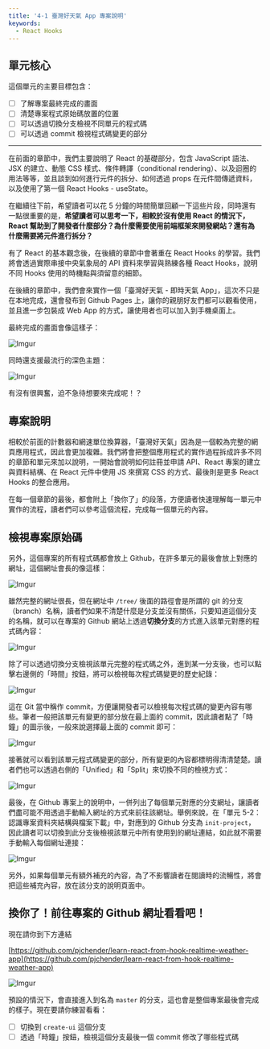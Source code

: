 ```yaml
---
title: '4-1 臺灣好天氣 App 專案說明'
keywords:
  - React Hooks
---
```


## 單元核心

這個單元的主要目標包含：

- [ ] 了解專案最終完成的畫面
- [ ] 清楚專案程式原始碼放置的位置
- [ ] 可以透過切換分支檢視不同單元的程式碼
- [ ] 可以透過 commit 檢視程式碼變更的部分

---

在前面的章節中，我們主要說明了 React 的基礎部分，包含 JavaScript 語法、JSX 的建立、動態 CSS 樣式、條件轉譯（conditional rendering）、以及迴圈的用法等等，並且談到如何進行元件的拆分、如何透過 props 在元件間傳遞資料，以及使用了第一個 React Hooks - useState。

在繼續往下前，希望讀者可以花 5 分鐘的時間簡單回顧一下這些片段，同時還有一點很重要的是，**希望讀者可以思考一下，相較於沒有使用 React 的情況下，React 幫助到了開發者什麼部分？為什麼需要使用前端框架來開發網站？還有為什麼需要將元件進行拆分？**

有了 React 的基本觀念後，在後續的章節中會著重在 React Hooks 的學習。我們將會透過實際串接中央氣象局的 API 資料來學習與熟練各種 React Hooks，說明不同 Hooks 使用的時機點與須留意的細節。

在後續的章節中，我們會來實作一個「臺灣好天氣 - 即時天氣 App」，這次不只是在本地完成，還會發布到 Github Pages 上，讓你的親朋好友們都可以觀看使用，並且進一步包裝成 Web App 的方式，讓使用者也可以加入到手機桌面上。

最終完成的畫面會像這樣子：

![Imgur](https://i.imgur.com/ZafeCVT.png)

同時還支援最流行的深色主題：

![Imgur](https://i.imgur.com/Xp27eB3.png?2)

有沒有很興奮，迫不急待想要來完成呢！？

## 專案說明

相較於前面的計數器和網速單位換算器，「臺灣好天氣」因為是一個較為完整的網頁應用程式，因此會更加複雜。我們將會把整個應用程式的實作過程拆成許多不同的章節和單元來加以說明，一開始會說明如何註冊並申請 API、React 專案的建立與資料結構、在 React 元件中使用 JS 來撰寫 CSS 的方式、最後則是更多 React Hooks 的整合應用。

在每一個章節的最後，都會附上「換你了」的段落，方便讀者快速理解每一單元中實作的流程，讀者們可以參考這個流程，完成每一個單元的內容。

## 檢視專案原始碼

另外，這個專案的所有程式碼都會放上 Github，在許多單元的最後會放上對應的網址，這個網址會長的像這樣：

![Imgur](https://i.imgur.com/2HAjeGi.png)

雖然完整的網址很長，但在網址中 `/tree/` 後面的路徑會是所謂的 git 的分支（branch）名稱，讀者們如果不清楚什麼是分支並沒有關係，只要知道這個分支的名稱，就可以在專案的 Github 網站上透過**切換分支**的方式進入該單元對應的程式碼內容：

![Imgur](https://i.imgur.com/wzRXhvY.png)

除了可以透過切換分支檢視該單元完整的程式碼之外，進到某一分支後，也可以點擊右邊側的「時間」按鈕，將可以檢視每次程式碼變更的歷史紀錄：

![Imgur](https://i.imgur.com/uKsOVWQ.png)

這在 Git 當中稱作 commit，方便讓開發者可以檢視每次程式碼的變更內容有哪些。筆者一般把該單元有變更的部分放在最上面的 commit，因此讀者點了「時鐘」的圖示後，一般來說選擇最上面的 commit 即可：

![Imgur](https://i.imgur.com/QG0l5g3.png)

接著就可以看到該單元程式碼變更的部分，所有變更的內容都標明得清清楚楚。讀者們也可以透過右側的「Unified」和「Split」來切換不同的檢視方式：

![Imgur](https://i.imgur.com/F3GULF8.png)

最後，在 Github 專案上的說明中，一併列出了每個單元對應的分支網址，讓讀者們盡可能不用透過手動輸入網址的方式來前往該網址。舉例來說，在「單元 5-2：認識專案資料夾結構與檔案下載」中，對應到的 Github 分支為 `init-project`，因此讀者可以切換到此分支後檢視該單元中所有使用到的網址連結，如此就不需要手動輸入每個網址連接：

![Imgur](https://i.imgur.com/zl2kEW2.png)

另外，如果每個單元有額外補充的內容，為了不影響讀者在閱讀時的流暢性，將會把這些補充內容，放在該分支的說明頁面中。

## 換你了！前往專案的 Github 網址看看吧！

現在請你到下方連結

[https://github.com/pjchender/learn-react-from-hook-realtime-weather-app](https://github.com/pjchender/learn-react-from-hook-realtime-weather-app)

![Imgur](https://i.imgur.com/zV7lpAo.png)

預設的情況下，會直接進入到名為 `master` 的分支，這也會是整個專案最後會完成的樣子。現在要請你練習看看：

- [ ] 切換到 `create-ui` 這個分支
- [ ] 透過「時鐘」按鈕，檢視這個分支最後一個 commit 修改了哪些程式碼
